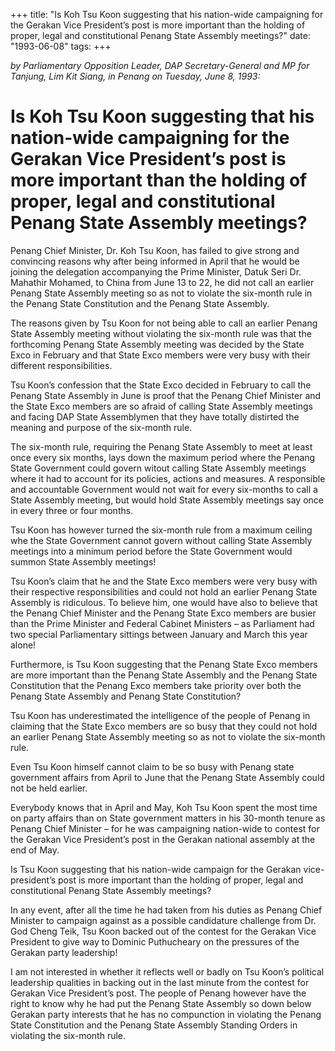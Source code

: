 +++ 
title: "Is Koh Tsu Koon suggesting that his nation-wide campaigning for the Gerakan Vice President’s post is more important than the holding of proper, legal and constitutional Penang State Assembly meetings?"
date: "1993-06-08"
tags:
+++

_by Parliamentary Opposition Leader, DAP Secretary-General and MP for Tanjung, Lim Kit Siang, in Penang on Tuesday, June 8, 1993:_

# Is Koh Tsu Koon suggesting that his nation-wide campaigning for the Gerakan Vice President’s post is more important than the holding of proper, legal and constitutional Penang State Assembly meetings?

Penang Chief Minister, Dr. Koh Tsu Koon, has failed to give strong and convincing reasons why after being informed in April that he would be joining the delegation accompanying the Prime Minister, Datuk Seri Dr. Mahathir Mohamed, to China from June 13 to 22, he did not call an earlier Penang State Assembly meeting so as not to violate the six-month rule in the Penang State Constitution and the Penang State Assembly.</u>

The reasons given by Tsu Koon for not being able to call an earlier Penang State Assembly meeting without violating the six-month rule was that the forthcoming Penang State Assembly meeting was decided by the State Exco in February and that State Exco members were very busy with their different responsibilities.

Tsu Koon’s confession that the State Exco decided in February to call the Penang State Assembly in June is proof that the Penang Chief Minister and the State Exco members are so afraid of calling State Assembly meetings and facing DAP State Assemblymen that they have totally distirted the meaning and purpose of the six-month rule.

The six-month rule, requiring the Penang State Assembly to meet at least once every six months, lays down the maximum period where the Penang State Government could govern witout calling State Assembly meetings where it had to account for its policies, actions and measures. A responsible and accountable Government would not wait for every six-months to call a State Assembly meeting, but would hold State Assembly meetings say once in every three or four months.

Tsu Koon has however turned the six-month rule from a maximum ceiling whe the State Government cannot govern without calling State Assembly meetings into a minimum period before the State Government would summon State Assembly meetings!

Tsu Koon’s claim that he and the State Exco members were very busy with their respective responsibilities and could not hold an earlier Penang State Assembly is ridiculous. To believe him, one would have also to believe that the Penang Chief Minister and the Penang State Exco members are busier than the Prime Minister and Federal Cabinet Ministers – as Parliament had two special Parliamentary sittings between January and March this year alone!

Furthermore, is Tsu Koon suggesting that the Penang State Exco members are more important than the Penang State Assembly and the Penang State Constitution that the Penang Exco members take priority over both the Penang State Assembly and Penang State Constitution?

Tsu Koon has underestimated the intelligence of the people of Penang in claiming that the State Exco members are so busy that they could not hold an earlier Penang State Assembly meeting so as not to violate the six-month rule.

Even Tsu Koon himself cannot claim to be so busy with Penang state government affairs from April to June that the Penang State Assembly could not be held earlier.

Everybody knows that in April and May, Koh Tsu Koon spent the most time on party affairs than on State government matters in his 30-month tenure as Penang Chief Minister – for he was campaigning nation-wide to contest for the Gerakan Vice President’s post in the Gerakan national assembly at the end of May.

Is Tsu Koon suggesting that his nation-wide campaign for the Gerakan vice-president’s post is more important than the holding of proper, legal and constitutional Penang State Assembly meetings?

In any event, after all the time he had taken from his duties as Penang Chief Minister to campaign against as a possible candidature challenge from Dr. God Cheng Teik, Tsu Koon backed out of the contest for the Gerakan Vice President to give way to Dominic Puthucheary on the pressures of the Gerakan party leadership!

I am not interested in whether it reflects well or badly on Tsu Koon’s political leadership qualities in backing out in the last minute from the contest for Gerakan Vice President’s post. The people of Penang however have the right to know why he had put the Penang State Assembly so down below Gerakan party interests that he has no compunction in violating the Penang State Constitution and the Penang State Assembly Standing Orders in violating the six-month rule.
 
